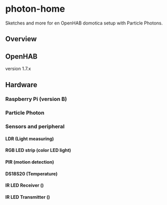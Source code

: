 # photon-home
Sketches and more for en OpenHAB domotica setup with Particle Photons.

## Overview

## OpenHAB
version 1.7.x


## Hardware

### Raspberry Pi (version B)

### Particle Photon

### Sensors and peripheral

#### LDR (Light measuring)

#### RGB LED strip (color LED light)

#### PIR (motion detection)

#### DS18S20 (Temperature)

#### IR LED Receiver ()

#### IR LED Transmitter ()

#### 
